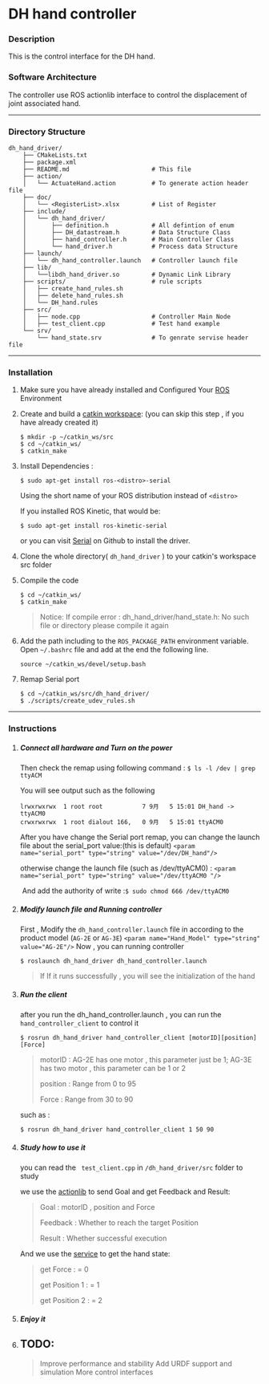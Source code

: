 # DH hand controller 

### Description
This is the control interface for the DH hand. 

### Software Architecture
The controller use ROS actionlib interface to control the displacement of joint associated hand. 

------



### Directory Structure

```
dh_hand_driver/
    ├── CMakeLists.txt
    ├── package.xml
    ├── README.md						# This file
    ├── action/
    │   └── ActuateHand.action			# To generate action header file
    ├── doc/
    │   └── <RegisterList>.xlsx			# List of Register 
    ├── include/
    │   └── dh_hand_driver/
    │       ├── definition.h			# All defintion of enum
    │       ├── DH_datastream.h			# Data Structure Class
    │       ├── hand_controller.h		# Main Controller Class
    │       └── hand_driver.h			# Process data Structure
    ├── launch/
    │   └── dh_hand_controller.launch	# Controller launch file
    ├── lib/
    │   └──libdh_hand_driver.so			# Dynamic Link Library
    ├── scripts/						# rule scripts
    │   ├── create_hand_rules.sh		
    │   ├── delete_hand_rules.sh
    │   └── DH_hand.rules
    ├── src/
    │   ├── node.cpp					# Controller Main Node
    │   ├── test_client.cpp				# Test hand example
    └── srv/  
		└── hand_state.srv           	# To genrate servise header file
```

------



### Installation

1. Make sure you have already installed and Configured Your [ROS](http://wiki.ros.org/ROS/Tutorials/InstallingandConfiguringROSEnvironment)  Environment

2. Create and build a [catkin workspace](http://wiki.ros.org/catkin/workspaces): (you can skip this step , if you have already created it)

   ```
   $ mkdir -p ~/catkin_ws/src
   $ cd ~/catkin_ws/
   $ catkin_make
   ```

3. Install Dependencies :

   ```
   $ sudo apt-get install ros-<distro>-serial
   ```

   Using the short name of your ROS distribution instead of `<distro>`

   If you installed ROS Kinetic, that would be:

   ```
   $ sudo apt-get install ros-kinetic-serial
   ```

   or you can visit [Serial](https://github.com/wjwwood/serial) on Github to install the driver. 

4. Clone the whole directory( `dh_hand_driver` ) to  your catkin's workspace src folder

5. Compile the code 

   ```
   $ cd ~/catkin_ws/
   $ catkin_make
   ```

   > Notice: If compile error : dh_hand_driver/hand_state.h: No such file or directory 
   > 		please compile it again

6. Add the path including to the `ROS_PACKAGE_PATH` environment variable. Open `~/.bashrc` file and add at the end the following line. 

   ```
   source ~/catkin_ws/devel/setup.bash
   ```

8. Remap Serial port

   ```
   $ cd ~/catkin_ws/src/dh_hand_driver/
   $ ./scripts/create_udev_rules.sh
   ```

------



### Instructions

1. ##### Connect all hardware and Turn on the power

   Then check the remap using following command : `$ ls -l /dev | grep ttyACM`

   You will see output such as the following 

   ```
   lrwxrwxrwx  1 root root           7 9月   5 15:01 DH_hand -> ttyACM0
   crwxrwxrwx  1 root dialout 166,   0 9月   5 15:01 ttyACM0
   ```

   After you have change the Serial port remap, you can change the launch file about the serial_port value:(this is default)
   	`<param name="serial_port" type="string" value="/dev/DH_hand"/>`

   otherwise  change the launch file (such as /dev/ttyACM0) :
   	`<param name="serial_port" type="string" value="/dev/ttyACM0 "/>`

      ​	And add the authority of write :`$ sudo chmod 666 /dev/ttyACM0`

2. ##### Modify launch file and Running controller

   First , Modify the  `dh_hand_controller.launch` file in according to the product model (`AG-2E` or `AG-3E`)
   	`<param name="Hand_Model" type="string" value="AG-2E"/>`
   Now , you can running controller

   ```
   $ roslaunch dh_hand_driver dh_hand_controller.launch		
   ```

   > If If it runs successfully , you will see the initialization of the hand

3. ##### Run the  client

   after you run the dh_hand_controller.launch , you can run the `hand_controller_client` to control it

   ```
   $ rosrun dh_hand_driver hand_controller_client [motorID][position][Force]
   ```

   > motorID	: 	AG-2E has one motor ,  this parameter just be 1;
   >				AG-3E has two motor ,  this parameter can  be 1 or 2
   >
   > position	:	Range from 0   to 95
   >
   > Force	: 	Range from 30 to 90

   such as :

   ```
   $ rosrun dh_hand_driver hand_controller_client 1 50 90
   ```

4. ##### Study how to use it 

   you can read the ` test_client.cpp`  in `/dh_hand_driver/src` folder to study

   we use the [actionlib](http://wiki.ros.org/actionlib) to send Goal and get Feedback and Result:

   > Goal		: motorID , position and Force
   > 
   > Feedback	: Whether to reach the target Position
   > 
   > Result		: Whether successful execution

   And we use the [service](http://wiki.ros.org/Services) to get the hand state:

   > get Force		: = 0
   > 
   > get Position 1 	: = 1
   > 
   > get Position 2	: = 2

5. ##### Enjoy it

6. ## TODO:
	> Improve performance and stability
	> Add URDF support and simulation
	> More control interfaces
